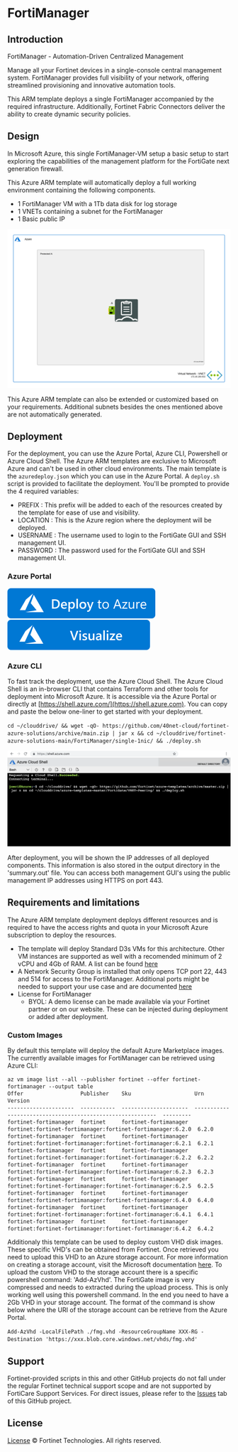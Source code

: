 # FortiManager

## Introduction

FortiManager - Automation-Driven Centralized Management

Manage all your Fortinet devices in a single-console central management system. FortiManager provides full visibility of your network, offering streamlined provisioning and innovative automation tools.

This ARM template deploys a single FortiManager accompanied by the required infrastructure. Additionally, Fortinet Fabric Connectors deliver the ability to create dynamic security policies.

## Design

In Microsoft Azure, this single FortiManager-VM setup a basic setup to start exploring the capabilities of the management platform for the FortiGate next generation firewall.

This Azure ARM template will automatically deploy a full working environment containing the following components.

- 1 FortiManager VM with a 1Tb data disk for log storage
- 1 VNETs containing a subnet for the FortiManager
- 1 Basic public IP

![FortiGate-VM azure design](images/fmg-single-1nic-private.png)

This Azure ARM template can also be extended or customized based on your requirements. Additional subnets besides the ones mentioned above are not automatically generated.

## Deployment

For the deployment, you can use the Azure Portal, Azure CLI, Powershell or Azure Cloud Shell. The Azure ARM templates are exclusive to Microsoft Azure and can't be used in other cloud environments. The main template is the `azuredeploy.json` which you can use in the Azure Portal. A `deploy.sh` script is provided to facilitate the deployment. You'll be prompted to provide the 4 required variables:

- PREFIX : This prefix will be added to each of the resources created by the template for ease of use and visibility.
- LOCATION : This is the Azure region where the deployment will be deployed.
- USERNAME : The username used to login to the FortiGate GUI and SSH management UI.
- PASSWORD : The password used for the FortiGate GUI and SSH management UI.

### Azure Portal

<a href="https://portal.azure.com/#create/Microsoft.Template/uri/https%3A%2F%2Fraw.githubusercontent.com%2F40net-cloud%2Ffortinet-azure-solutions%2Fmain%2FFortiManager%2Fsingle-1nic%2Fazuredeploy.json" target="_blank">
  <img src="https://raw.githubusercontent.com/Azure/azure-quickstart-templates/master/1-CONTRIBUTION-GUIDE/images/deploytoazure.svg?sanitize=true"/>
</a>
<a href="http://armviz.io/#/?load=https%3A%2F%2Fraw.githubusercontent.com%2F40net-cloud%2Ffortinet-azure-solutions$2Fmain%2FFortiManager%2Fsingle-1nic%2Fazuredeploy.json" target="_blank">
  <img src="https://raw.githubusercontent.com/Azure/azure-quickstart-templates/master/1-CONTRIBUTION-GUIDE/images/visualizebutton.svg?sanitize=true"/>
</a>

### Azure CLI
To fast track the deployment, use the Azure Cloud Shell. The Azure Cloud Shell is an in-browser CLI that contains Terraform and other tools for deployment into Microsoft Azure. It is accessible via the Azure Portal or directly at [https://shell.azure.com/](https://shell.azure.com). You can copy and paste the below one-liner to get started with your deployment.

`cd ~/clouddrive/ && wget -qO- https://github.com/40net-cloud/fortinet-azure-solutions/archive/main.zip | jar x && cd ~/clouddrive/fortinet-azure-solutions-main/FortiManager/single-1nic/ && ./deploy.sh`

![Azure Cloud Shell](images/azure-cloud-shell.png)

After deployment, you will be shown the IP addresses of all deployed components. This information is also stored in the output directory in the 'summary.out' file. You can access both management GUI's using the public management IP addresses using HTTPS on port 443.

## Requirements and limitations

The Azure ARM template deployment deploys different resources and is required to have the access rights and quota in your Microsoft Azure subscription to deploy the resources.

- The template will deploy Standard D3s VMs for this architecture. Other VM instances are supported as well with a recomended minimum of 2 vCPU and 4Gb of RAM. A list can be found [here](https://docs.fortinet.com/vm/azure/fortimanager/6.2/azure-cookbook/6.2.0/351055/instance-type-support)
- A Network Security Group is installed that only opens TCP port 22, 443 and 514 for access to the FortiManager. Additional ports might be needed to support your use case and are documented [here](https://docs.fortinet.com/document/fortimanager/6.2.0/ports-and-protocols/189421/incoming-ports)
- License for FortiManager
  - BYOL: A demo license can be made available via your Fortinet partner or on our website. These can be injected during deployment or added after deployment.

### Custom Images

By default this template will deploy the default Azure Marketplace images. The currently available images for FortiManager can be retrieved using Azure CLI:

```
az vm image list --all --publisher fortinet --offer fortinet-fortimanager --output table
Offer                  Publisher    Sku                    Urn                                                         Version
---------------------  -----------  ---------------------  ----------------------------------------------------------  ---------
fortinet-fortimanager  fortinet     fortinet-fortimanager  fortinet:fortinet-fortimanager:fortinet-fortimanager:6.2.0  6.2.0
fortinet-fortimanager  fortinet     fortinet-fortimanager  fortinet:fortinet-fortimanager:fortinet-fortimanager:6.2.1  6.2.1
fortinet-fortimanager  fortinet     fortinet-fortimanager  fortinet:fortinet-fortimanager:fortinet-fortimanager:6.2.2  6.2.2
fortinet-fortimanager  fortinet     fortinet-fortimanager  fortinet:fortinet-fortimanager:fortinet-fortimanager:6.2.3  6.2.3
fortinet-fortimanager  fortinet     fortinet-fortimanager  fortinet:fortinet-fortimanager:fortinet-fortimanager:6.2.5  6.2.5
fortinet-fortimanager  fortinet     fortinet-fortimanager  fortinet:fortinet-fortimanager:fortinet-fortimanager:6.4.0  6.4.0
fortinet-fortimanager  fortinet     fortinet-fortimanager  fortinet:fortinet-fortimanager:fortinet-fortimanager:6.4.1  6.4.1
fortinet-fortimanager  fortinet     fortinet-fortimanager  fortinet:fortinet-fortimanager:fortinet-fortimanager:6.4.2  6.4.2
```

Additionaly this template can be used to deploy custom VHD disk images. These specific VHD's can be obtained from Fortinet. Once retrieved you need to upload this VHD to an Azure storage account. For more information on creating a storage account, visit the Microsoft documentation [here](https://docs.microsoft.com/en-us/azure/storage/common/storage-quickstart-create-account?tabs=azure-portal). To upload the custom VHD to the storage account there is a specific powershell command: 'Add-AzVhd'. The FortiGate image is very compressed and needs to extracted during the upload process. This is only working well using this powershell command. In the end you need to have a 2Gb VHD in your storage account. The format of the command is show below where the URI of the storage account can be retrieve from the Azure Portal.

`Add-AzVhd -LocalFilePath ./fmg.vhd -ResourceGroupName XXX-RG -Destination 'https://xxx.blob.core.windows.net/vhds/fmg.vhd'`


## Support
Fortinet-provided scripts in this and other GitHub projects do not fall under the regular Fortinet technical support scope and are not supported by FortiCare Support Services.
For direct issues, please refer to the [Issues](https://github.com/40net-cloud/fortinet-azure-solutions/issues) tab of this GitHub project.

## License
[License](LICENSE) © Fortinet Technologies. All rights reserved.
